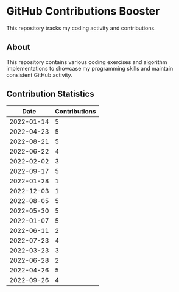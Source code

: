 # GitHub Contributions Booster

This repository tracks my coding activity and contributions.

## About

This repository contains various coding exercises and algorithm implementations to showcase my programming skills and maintain consistent GitHub activity.


## Contribution Statistics

| Date | Contributions |
|------|---------------|
| 2022-01-14 | 5 |
| 2022-04-23 | 5 |
| 2022-08-21 | 5 |
| 2022-06-22 | 4 |
| 2022-02-02 | 3 |
| 2022-09-17 | 5 |
| 2022-01-28 | 1 |
| 2022-12-03 | 1 |
| 2022-08-05 | 5 |
| 2022-05-30 | 5 |
| 2022-01-07 | 5 |
| 2022-06-11 | 2 |
| 2022-07-23 | 4 |
| 2022-03-23 | 3 |
| 2022-06-28 | 2 |
| 2022-04-26 | 5 |
| 2022-09-26 | 4 |
